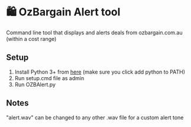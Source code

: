 # :shopping: OzBargain Alert tool
Command line tool that displays and alerts deals from ozbargain.com.au (within a cost range)
## Setup
1. Install Python 3+ from [here](https://www.python.org/downloads/) (make sure you click add python to PATH)
2. Run setup.cmd file as admin
3. Run OZBAlert.py
## Notes
"alert.wav" can be changed to any other .wav file for a custom alert tone
